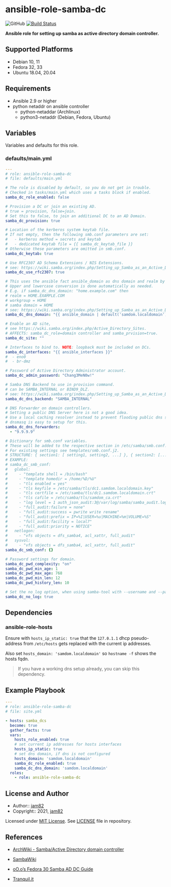 # ansible-role-samba-dc

![GitHub](https://img.shields.io/github/license/jam82/ansible-role-samba-dc) [![Build Status](https://travis-ci.org/jam82/ansible-role-samba-dc.svg?branch=main)](https://travis-ci.org/jam82/ansible-role-samba-dc)

**Ansible role for setting up samba as active directory domain controller.**

## Supported Platforms

- Debian 10, 11
- Fedora 32, 33
- Ubuntu 18.04, 20.04

## Requirements

- Ansible 2.9 or higher
- python netaddr on ansible controller
  - python-netaddar (Archlinux)
  - python3-netaddr (Debian, Fedora, Ubuntu)

## Variables

Variables and defaults for this role.

### defaults/main.yml

```yaml
---
# role: ansible-role-samba-dc
# file: defaults/main.yml

# The role is disabled by default, so you do not get in trouble.
# Checked in tasks/main.yml which uses a tasks block if enabled.
samba_dc_role_enabled: false

# Provision a DC or join an existing AD.
# true = provision, false=join.
# Set this to false, to join an additional DC to an AD Domain.
samba_dc_provision: true

# Location of the kerberos system keytab file.
# If not empty, then the following smb.conf parameters are set:
#   - kerberos method = secrets and keytab
#   - dedicated keytab file = {{ samba_dc_keytab_file }}
# Otherwise these parameters are omitted in smb.conf.
samba_dc_keytab: true

# Use RFC2307 AD Schema Extensions / NIS Extensions.
# see: https://wiki.samba.org/index.php/Setting_up_Samba_as_an_Active_Directory_Domain_Controller#Parameter_Explanation
samba_dc_use_rfc2307: true

# This uses the ansible fact ansible_domain as dns domain and realm by default.
# Upper and lowercase conversion is done automatically as needed.
# E.g. if samba_dc_dns_domain: "home.example.com" then
# realm = HOME.EXAMPLE.COM
# workgroup = HOME
# samba domain = HOME
# see: https://wiki.samba.org/index.php/Setting_up_Samba_as_an_Active_Directory_Domain_Controller#Parameter_Explanation
samba_dc_dns_domain: "{{ ansible_domain | default('samdom.localdomain') }}"

# Enable an AD site,
# see https://wiki.samba.org/index.php/Active_Directory_Sites.
# AFFECTS: samba_dc_role=domain controller and samba_prvision=true.
samba_dc_site: ""

# Interfaces to bind to. NOTE: loopback must be included on DCs.
samba_dc_interfaces: "{{ ansible_interfaces }}"
#  - eno0
#  - br-dmz

# Password of Active Directory Administrator account.
samba_dc_admin_password: "Chang3MeN0w!"

# Samba DNS Backend to use in provision command.
# can be SAMBA_INTERNAL or BIND9_DLZ.
# see: https://wiki.samba.org/index.php/Setting_up_Samba_as_an_Active_Directory_Domain_Controller#Setting_up_the_AD_DNS_back_end
samba_dc_dns_backend: "SAMBA_INTERNAL"

# DNS Forwarder on domain controllers.
# Setting a public DNS Server here is not a good idea.
# Use a local caching resolver instead to prevent flooding public dns servers with local domain queries.
# dnsmasq is easy to setup for this.
samba_dc_dns_forwarders:
  - "9.9.9.9"

# Dictionary for smb.conf variables.
# These will be added to the respective section in /etc/samba/smb.conf.
# For existing settings see templates/smb.conf.j2.
# STRUCTURE: { section1: [ setting1, setting2, ...] }, { section2: [...] }
# EXAMPLE:
# samba_dc_smb_conf:
#   global:
#     - "template shell = /bin/bash"
#     - "template homedir = /home/%D/%U"
#     - "tls enabled = yes"
#     - "tls keyfile = /etc/samba/tls/dc1.samdom.localdomain.key"
#     - "tls certfile = /etc/samba/tls/dc1.samdom.localdomain.crt"
#     - "tls cafile = /etc/samba/tls/samdom_ca.crt"
#     - "log level = 1 auth_json_audit:3@/var/log/samba/samba_audit.log"
#     - "full_audit:failure = none"
#     - "full_audit:success = pwrite write rename"
#     - "full_audit:prefix = IP=%I|USER=%u|MACHINE=%m|VOLUME=%S"
#     - "full_audit:facility = local7"
#     - "full_audit:priority = NOTICE"
#   netlogon:
#     - "vfs objects = dfs_samba4, acl_xattr, full_audit"
#   sysvol:
#     - "vfs objects = dfs_samba4, acl_xattr, full_audit"
samba_dc_smb_conf: {}

# Password settings for domain.
samba_dc_pwd_complexity: "on"
samba_dc_pwd_min_age: 1
samba_dc_pwd_max_age: 768
samba_dc_pwd_min_len: 12
samba_dc_pwd_history_len: 10

# Set the no_log option, when using samba-tool with --username and --password
samba_dc_no_log: true
```

## Dependencies

### ansible-role-hosts

Ensure with `hosts_ip_static: true` that the `127.0.1.1` dhcp pseudo-address from `/etc/hosts` gets replaced with the current ip addresses.

Also set `hosts_domain: 'samdom.localdomain'` so `hostname -f` shows the hosts fqdn.

>If you have a working dns setup already, you can skip this dependency.

## Example Playbook

```yaml
---
# role: ansible-role-samba-dc
# file: site.yml

- hosts: samba_dcs
  become: true
  gather_facts: true
  vars:
    hosts_role_enabled: true
    # set current ip addresses for hosts interfaces
    hosts_ip_static: true
    # set dns domain, if dns is not configured
    hosts_domain: 'samdom.localdomain'
    samba_dc_role_enabled: true
    samba_dc_dns_domain: 'samdom.localdomain'
  roles:
    - role: ansible-role-samba-dc
```

## License and Author

- Author:: [jam82](https://github.com/jam82/)
- Copyright:: 2021, [jam82](https://github.com/jam82/)

Licensed under [MIT License](https://opensource.org/licenses/MIT).
See [LICENSE](https://github.com/jam82/ansible-role-samba-dc/blob/master/LICENSE) file in repository.

## References

- [ArchWiki - Samba/Active Directory domain controller](https://wiki.archlinux.org/title/Samba/Active_Directory_domain_controller)

- [SambaWiki](https://wiki.samba.org/index.php/Setting_up_Samba_as_an_Active_Directory_Domain_Controller)

- [oO.o’s Fedora 30 Samba AD DC Guide](https://forum.level1techs.com/t/oo-os-fedora-30-samba-ad-dc-guide/149475)

- [Tranquil.it](https://dev.tranquil.it/samba/en/samba_config_server/samba_active_directory_conf.html)
